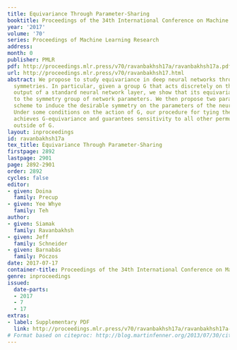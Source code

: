 ```yaml
---
title: Equivariance Through Parameter-Sharing
booktitle: Proceedings of the 34th International Conference on Machine Learning
year: '2017'
volume: '70'
series: Proceedings of Machine Learning Research
address: 
month: 0
publisher: PMLR
pdf: http://proceedings.mlr.press/v70/ravanbakhsh17a/ravanbakhsh17a.pdf
url: http://proceedings.mlr.press/v70/ravanbakhsh17.html
abstract: We propose to study equivariance in deep neural networks through parameter
  symmetries. In particular, given a group G that acts discretely on the input and
  output of a standard neural network layer, we show that its equivariance is linked
  to the symmetry group of network parameters. We then propose two parameter-sharing
  scheme to induce the desirable symmetry on the parameters of the neural network.
  Under some conditions on the action of G, our procedure for tying the parameters
  achieves G-equivariance and guarantees sensitivity to all other permutation groups
  outside of G.
layout: inproceedings
id: ravanbakhsh17a
tex_title: Equivariance Through Parameter-Sharing
firstpage: 2892
lastpage: 2901
page: 2892-2901
order: 2892
cycles: false
editor:
- given: Doina
  family: Precup
- given: Yee Whye
  family: Teh
author:
- given: Siamak
  family: Ravanbakhsh
- given: Jeff
  family: Schneider
- given: Barnabás
  family: Póczos
date: 2017-07-17
container-title: Proceedings of the 34th International Conference on Machine Learning
genre: inproceedings
issued:
  date-parts:
  - 2017
  - 7
  - 17
extras:
- label: Supplementary PDF
  link: http://proceedings.mlr.press/v70/ravanbakhsh17a/ravanbakhsh17a-supp.pdf
# Format based on citeproc: http://blog.martinfenner.org/2013/07/30/citeproc-yaml-for-bibliographies/
---
```

